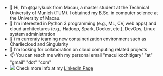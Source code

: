- 👋 Hi, I’m @garykuok from Macau, a master student at the Technical University of Munich (TUM). I obtained my B.Sc. in computer science at the University of Macau.
- 👀 I’m interested in Python 3 programming (e.g., ML, CV, web apps) and cloud architectures (e.g., Hadoop, Spark, Docker, etc.), DevOps, Linux system administration
- 🌱 I’m currently learning new containerization environment such as Charliecloud and Singularity
- 💞️ I’m looking for collaboration on cloud computing related projects
- 📫 You can reach me with my personal email "macuilxochitlgary" "at" "gmail" "dot" "com"
- <img src="https://img.icons8.com/color/24/000000/linkedin.png"/> Check more info at my [LinkedIn Page](https://www.linkedin.com/in/chon-kit-kuok-a6b3a6215/)

<!---
garykuok/garykuok is a ✨ special ✨ repository because its `README.md` (this file) appears on your GitHub profile.
You can click the Preview link to take a look at your changes.
--->
